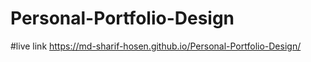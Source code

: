 # Personal-Portfolio-Design
#live link https://md-sharif-hosen.github.io/Personal-Portfolio-Design/
